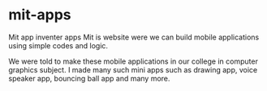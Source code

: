 # mit-apps
Mit app inventer apps
Mit is website were we can build mobile applications using simple codes and logic.

We were told to make these mobile applications in our college in computer graphics subject.
I made many such mini apps such as drawing app, voice speaker app, bouncing ball app and many more.

